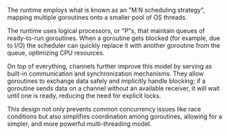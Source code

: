 The runtime employs what is known as an "M:N scheduling strategy", mapping multiple goroutines onto a smaller pool of OS threads. 

The runtime uses logical processors, or "P"s, that maintain queues of ready-to-run goroutines. When a goroutine gets blocked (for example, due to I/O) the scheduler can quickly replace it with another goroutine from the queue, optimizing CPU resources. 

On top of everything, channels further improve this model by serving as built-in communication and synchronization mechanisms. They allow goroutines to exchange data safely and implicitly handle blocking; if a goroutine sends data on a channel without an available receiver, it will wait until one is ready, reducing the need for explicit locks. 

This design not only prevents common concurrency issues like race conditions but also simplifies coordination among goroutines, allowing for a simpler, and more powerful multi-threading model. 